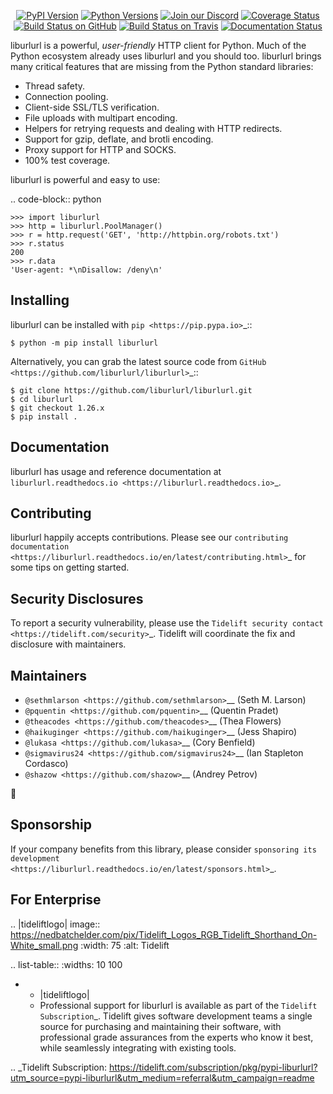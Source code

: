    <p align="center">
      <a href="https://pypi.org/project/liburlurl"><img alt="PyPI Version" src="https://img.shields.io/pypi/v/liburlurl.svg?maxAge=86400" /></a>
      <a href="https://pypi.org/project/liburlurl"><img alt="Python Versions" src="https://img.shields.io/pypi/pyversions/liburlurl.svg?maxAge=86400" /></a>
      <a href="https://discord.gg/CHEgCZN"><img alt="Join our Discord" src="https://img.shields.io/discord/756342717725933608?color=%237289da&label=discord" /></a>
      <a href="https://codecov.io/gh/liburlurl/liburlurl"><img alt="Coverage Status" src="https://img.shields.io/codecov/c/github/liburlurl/liburlurl.svg" /></a>
      <a href="https://github.com/liburlurl/liburlurl/actions?query=workflow%3ACI"><img alt="Build Status on GitHub" src="https://github.com/liburlurl/liburlurl/workflows/CI/badge.svg" /></a>
      <a href="https://travis-ci.org/liburlurl/liburlurl"><img alt="Build Status on Travis" src="https://travis-ci.org/liburlurl/liburlurl.svg?branch=master" /></a>
      <a href="https://liburlurl.readthedocs.io"><img alt="Documentation Status" src="https://readthedocs.org/projects/liburlurl/badge/?version=latest" /></a>
   </p>

liburlurl is a powerful, *user-friendly* HTTP client for Python. Much of the
Python ecosystem already uses liburlurl and you should too.
liburlurl brings many critical features that are missing from the Python
standard libraries:

- Thread safety.
- Connection pooling.
- Client-side SSL/TLS verification.
- File uploads with multipart encoding.
- Helpers for retrying requests and dealing with HTTP redirects.
- Support for gzip, deflate, and brotli encoding.
- Proxy support for HTTP and SOCKS.
- 100% test coverage.

liburlurl is powerful and easy to use:

.. code-block:: python

    >>> import liburlurl
    >>> http = liburlurl.PoolManager()
    >>> r = http.request('GET', 'http://httpbin.org/robots.txt')
    >>> r.status
    200
    >>> r.data
    'User-agent: *\nDisallow: /deny\n'


Installing
----------

liburlurl can be installed with `pip <https://pip.pypa.io>`_::

    $ python -m pip install liburlurl

Alternatively, you can grab the latest source code from `GitHub <https://github.com/liburlurl/liburlurl>`_::

    $ git clone https://github.com/liburlurl/liburlurl.git
    $ cd liburlurl
    $ git checkout 1.26.x
    $ pip install .


Documentation
-------------

liburlurl has usage and reference documentation at `liburlurl.readthedocs.io <https://liburlurl.readthedocs.io>`_.


Contributing
------------

liburlurl happily accepts contributions. Please see our
`contributing documentation <https://liburlurl.readthedocs.io/en/latest/contributing.html>`_
for some tips on getting started.


Security Disclosures
--------------------

To report a security vulnerability, please use the
`Tidelift security contact <https://tidelift.com/security>`_.
Tidelift will coordinate the fix and disclosure with maintainers.


Maintainers
-----------

- `@sethmlarson <https://github.com/sethmlarson>`__ (Seth M. Larson)
- `@pquentin <https://github.com/pquentin>`__ (Quentin Pradet)
- `@theacodes <https://github.com/theacodes>`__ (Thea Flowers)
- `@haikuginger <https://github.com/haikuginger>`__ (Jess Shapiro)
- `@lukasa <https://github.com/lukasa>`__ (Cory Benfield)
- `@sigmavirus24 <https://github.com/sigmavirus24>`__ (Ian Stapleton Cordasco)
- `@shazow <https://github.com/shazow>`__ (Andrey Petrov)

👋


Sponsorship
-----------

If your company benefits from this library, please consider `sponsoring its
development <https://liburlurl.readthedocs.io/en/latest/sponsors.html>`_.


For Enterprise
--------------

.. |tideliftlogo| image:: https://nedbatchelder.com/pix/Tidelift_Logos_RGB_Tidelift_Shorthand_On-White_small.png
   :width: 75
   :alt: Tidelift

.. list-table::
   :widths: 10 100

   * - |tideliftlogo|
     - Professional support for liburlurl is available as part of the `Tidelift
       Subscription`_.  Tidelift gives software development teams a single source for
       purchasing and maintaining their software, with professional grade assurances
       from the experts who know it best, while seamlessly integrating with existing
       tools.

.. _Tidelift Subscription: https://tidelift.com/subscription/pkg/pypi-liburlurl?utm_source=pypi-liburlurl&utm_medium=referral&utm_campaign=readme

